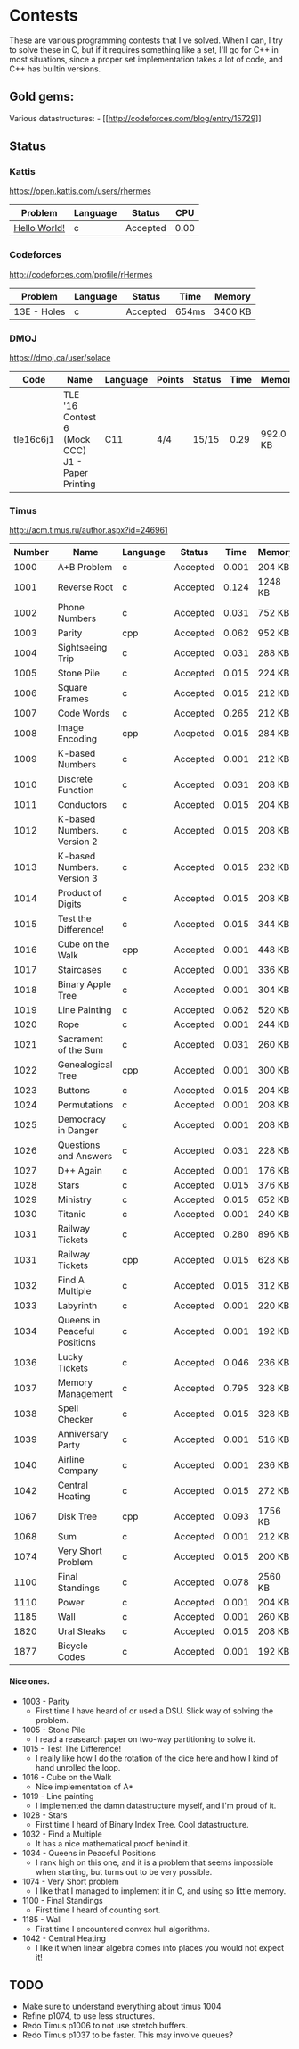 # Contests

These are various programming contests that I've solved. When I can, I try to
solve these in C, but if it requires something like a set, I'll go for C++
in most situations, since a proper set implementation takes a lot of code,
and C++ has builtin versions.

## Gold gems:

Various datastructures:
	- [[http://codeforces.com/blog/entry/15729]]

## Status

### Kattis
https://open.kattis.com/users/rhermes

| Problem                                                | Language | Status   | CPU  |
|--------------------------------------------------------|----------|----------|------|
| [Hello World!](https://open.kattis.com/problems/hello) | c        | Accepted | 0.00 |

### Codeforces
http://codeforces.com/profile/rHermes

| Problem     | Language | Status   | Time  | Memory  |
|-------------|----------|----------|-------|---------|
| 13E - Holes | c        | Accepted | 654ms | 3400 KB |

### DMOJ
https://dmoj.ca/user/solace

| Code      | Name                                             | Language | Points | Status | Time | Memory   |
|-----------|--------------------------------------------------|----------|--------|--------|------|----------|
| tle16c6j1 | TLE '16 Contest 6 (Mock CCC) J1 - Paper Printing | C11      | 4/4    | 15/15  | 0.29 | 992.0 KB |


### Timus
http://acm.timus.ru/author.aspx?id=246961

| Number | Name                         | Language | Status   | Time  | Memory  |
|--------|------------------------------|----------|----------|-------|---------|
| 1000   | A+B Problem                  | c        | Accepted | 0.001 | 204 KB  |
| 1001   | Reverse Root                 | c        | Accepted | 0.124 | 1248 KB |
| 1002   | Phone Numbers                | c        | Accepted | 0.031 | 752 KB  |
| 1003   | Parity                       | cpp      | Accepted | 0.062 | 952 KB  |
| 1004   | Sightseeing Trip             | c        | Accepted | 0.031 | 288 KB  |
| 1005   | Stone Pile                   | c        | Accepted | 0.015 | 224 KB  |
| 1006   | Square Frames                | c        | Accepted | 0.015 | 212 KB  |
| 1007   | Code Words                   | c        | Accepted | 0.265 | 212 KB  |
| 1008   | Image Encoding               | cpp      | Accpeted | 0.015 | 284 KB  |
| 1009   | K-based Numbers              | c        | Accepted | 0.001 | 212 KB  |
| 1010   | Discrete Function            | c        | Accepted | 0.031 | 208 KB  |
| 1011   | Conductors                   | c        | Accepted | 0.015 | 204 KB  |
| 1012   | K-based Numbers. Version 2   | c        | Accepted | 0.015 | 208 KB  |
| 1013   | K-based Numbers. Version 3   | c        | Accepted | 0.015 | 232 KB  |
| 1014   | Product of Digits            | c        | Accepted | 0.015 | 208 KB  |
| 1015   | Test the Difference!         | c        | Accepted | 0.015 | 344 KB  |
| 1016   | Cube on the Walk             | cpp      | Accepted | 0.001 | 448 KB  |
| 1017   | Staircases                   | c        | Accepted | 0.001 | 336 KB  |
| 1018   | Binary Apple Tree            | c        | Accepted | 0.001 | 304 KB  |
| 1019   | Line Painting                | c        | Accepted | 0.062 | 520 KB  |
| 1020   | Rope                         | c        | Accepted | 0.001 | 244 KB  |
| 1021   | Sacrament of the Sum         | c        | Accepted | 0.031 | 260 KB  |
| 1022   | Genealogical Tree            | cpp      | Accepted | 0.001 | 300 KB  |
| 1023   | Buttons                      | c        | Accepted | 0.015 | 204 KB  |
| 1024   | Permutations                 | c        | Accepted | 0.001 | 208 KB  |
| 1025   | Democracy in Danger          | c        | Accepted | 0.001 | 208 KB  |
| 1026   | Questions and Answers        | c        | Accepted | 0.031 | 228 KB  |
| 1027   | D++ Again                    | c        | Accepted | 0.001 | 176 KB  |
| 1028   | Stars                        | c        | Accepted | 0.015 | 376 KB  |
| 1029   | Ministry                     | c        | Accepted | 0.015 | 652 KB  |
| 1030   | Titanic                      | c        | Accepted | 0.001 | 240 KB  |
| 1031   | Railway Tickets              | c        | Accepted | 0.280 | 896 KB  |
| 1031   | Railway Tickets              | cpp      | Accepted | 0.015 | 628 KB  |
| 1032   | Find A Multiple              | c        | Accepted | 0.015 | 312 KB  |
| 1033   | Labyrinth                    | c        | Accepted | 0.001 | 220 KB  |
| 1034   | Queens in Peaceful Positions | c        | Accepted | 0.001 | 192 KB  |
| 1036   | Lucky Tickets                | c        | Accepted | 0.046 | 236 KB  |
| 1037   | Memory Management            | c        | Accepted | 0.795 | 328 KB  |
| 1038   | Spell Checker                | c        | Accepted | 0.015 | 328 KB  |
| 1039   | Anniversary Party            | c        | Accepted | 0.001 | 516 KB  |
| 1040   | Airline Company              | c        | Accepted | 0.001 | 236 KB  |
| 1042   | Central Heating              | c        | Accepted | 0.015 | 272 KB  |
| 1067   | Disk Tree                    | cpp      | Accepted | 0.093 | 1756 KB |
| 1068   | Sum                          | c        | Accepted | 0.001 | 212 KB  |
| 1074   | Very Short Problem           | c        | Accepted | 0.015 | 200 KB  |
| 1100   | Final Standings              | c        | Accepted | 0.078 | 2560 KB |
| 1110   | Power                        | c        | Accepted | 0.001 | 204 KB  |
| 1185   | Wall                         | c        | Accepted | 0.001 | 260 KB  |
| 1820   | Ural Steaks                  | c        | Accepted | 0.015 | 208 KB  |
| 1877   | Bicycle Codes                | c        | Accepted | 0.001 | 192 KB  |

#### Nice ones.

+ 1003 - Parity
  + First time I have heard of or used a DSU. Slick way of solving the problem.
+ 1005 - Stone Pile
  + I read a reasearch paper on two-way partitioning to solve it.
+ 1015 - Test The Difference!
  + I really like how I do the rotation of the dice here and how I kind of
  hand unrolled the loop.
+ 1016 - Cube on the Walk
  + Nice implementation of A*
+ 1019 - Line painting
  + I implemented the damn datastructure myself, and I'm proud of it.
+ 1028 - Stars
  + First time I heard of Binary Index Tree. Cool datastructure.
+ 1032 - Find a Multiple
  + It has a nice mathematical proof behind it.
+ 1034 - Queens in Peaceful Positions
  + I rank high on this one, and it is a problem that seems impossible when
  starting, but turns out to be very possible.
+ 1074 - Very Short problem
  + I like that I managed to implement it in C, and using so little memory.
+ 1100 - Final Standings
  + First time I heard of counting sort.
+ 1185 - Wall
  + First time I encountered convex hull algorithms.
+ 1042 - Central Heating
  + I like it when linear algebra comes into places you would not expect it!


## TODO

+ Make sure to understand everything about timus 1004
+ Refine p1074, to use less structures.
+ Redo Timus p1006 to not use stretch buffers.
+ Redo Timus p1037 to be faster. This may involve queues?
